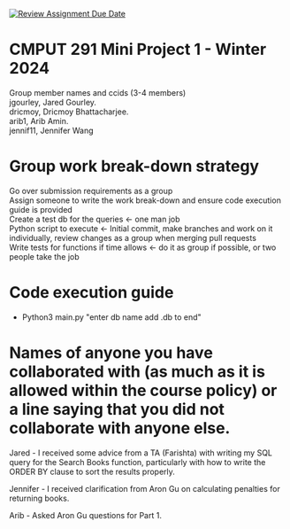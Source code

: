 [![Review Assignment Due Date](https://classroom.github.com/assets/deadline-readme-button-24ddc0f5d75046c5622901739e7c5dd533143b0c8e959d652212380cedb1ea36.svg)](https://classroom.github.com/a/50dc0VUx)
# CMPUT 291 Mini Project 1 - Winter 2024  
Group member names and ccids (3-4 members)  
  jgourley, Jared Gourley. <br />
  dricmoy, Dricmoy Bhattacharjee.  <br />
  arib1, Arib Amin. <br />
  jennif11, Jennifer Wang <br />

# Group work break-down strategy
Go over submission requirements as a group <br />
Assign someone to write the work break-down and ensure code execution guide is provided <br />
Create a test db for the queries <- one man job <br />
Python script to execute <- Initial commit, make branches and work on it individually, review changes as a group when merging pull requests <br />
Write tests for functions if time allows <- do it as group if possible, or two people take the job

# Code execution guide
- Python3 main.py "enter db name add .db to end"

# Names of anyone you have collaborated with (as much as it is allowed within the course policy) or a line saying that you did not collaborate with anyone else.  
Jared - I received some advice from a TA (Farishta) with writing my SQL query for the Search Books function, particularly with how to write the ORDER BY clause to sort the results properly.

Jennifer - I received clarification from Aron Gu on calculating penalties for returning books.

Arib - Asked Aron Gu questions for Part 1.
